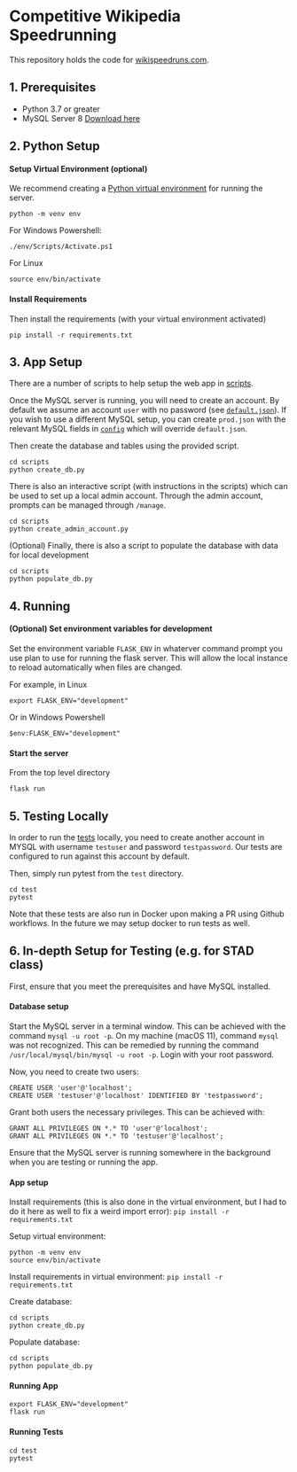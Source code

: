 # Competitive Wikipedia Speedrunning

This repository holds the code for [wikispeedruns.com](https://wikispeedruns.com).

## 1. Prerequisites

- Python 3.7 or greater
- MySQL Server 8 [Download here](https://dev.mysql.com/downloads/)

## 2. Python Setup

#### Setup Virtual Environment (optional)
We recommend creating a [Python virtual environment](https://docs.python.org/3/tutorial/venv.html)
for running the server.
```
python -m venv env
```

For Windows Powershell:
```
./env/Scripts/Activate.ps1
```

For Linux
```
source env/bin/activate
```

#### Install Requirements
Then install the requirements (with your virtual environment activated)
```
pip install -r requirements.txt
```

## 3. App Setup
There are a number of scripts to help setup the web app in [scripts](scripts).

Once the MySQL server is running, you will need to create an account. By
default we assume an account `user` with no password (see
[`default.json`](config/default.json)). If you wish to use a different MySQL
setup, you can create `prod.json` with the relevant MySQL fields in
[`config`](config) which will override `default.json`.

Then create the database and tables using the provided script.
```
cd scripts
python create_db.py
```

There is also an interactive script (with instructions in the scripts) which
can be used to set up a local admin account. Through the admin account, 
prompts can be managed through `/manage`.
```
cd scripts
python create_admin_account.py
```

(Optional) Finally, there is also a script to populate the database with data
for local development
```
cd scripts
python populate_db.py
```
## 4. Running

#### (Optional) Set environment variables for development
Set the environment variable `FLASK_ENV` in whaterver command prompt you use plan to use
for running the flask server. This will allow the local instance to reload automatically
when files are changed.

For example, in Linux
```
export FLASK_ENV="development"
```

Or in Windows Powershell
```
$env:FLASK_ENV="development"
```

#### Start the server
From the top level directory
```
flask run
```

## 5. Testing Locally

In order to run the [tests](test) locally, you need to create another account in MYSQL
with username `testuser` and password `testpassword`. Our tests are configured to run
against this account by default.

Then, simply run pytest from the `test` directory.
```
cd test
pytest
```

Note that these tests are also run in Docker upon making a PR using Github workflows.
In the future we may setup docker to run tests as well.


## 6. In-depth Setup for Testing (e.g. for STAD class)
First, ensure that you meet the prerequisites and have MySQL installed.

#### Database setup
Start the MySQL server in a terminal window. This can be achieved with the command
`mysql -u root -p`. On my machine (macOS 11), command `mysql` was not recognized. 
This can be remedied by running the command `/usr/local/mysql/bin/mysql -u root -p`.
Login with your root password.

Now, you need to create two users:
```
CREATE USER 'user'@'localhost';
CREATE USER 'testuser'@'localhost' IDENTIFIED BY 'testpassword';
```

Grant both users the necessary privileges. This can be achieved with:
```
GRANT ALL PRIVILEGES ON *.* TO 'user'@'localhost';
GRANT ALL PRIVILEGES ON *.* TO 'testuser'@'localhost';
```

Ensure that the MySQL server is running somewhere in the background when you are 
testing or running the app.

#### App setup
Install requirements (this is also done in the virtual environment, but I had to 
do it here as well to fix a weird import error):
`pip install -r requirements.txt`

Setup virtual environment:
```
python -m venv env
source env/bin/activate
```

Install requirements in virtual environment:
`pip install -r requirements.txt`

Create database:
```
cd scripts
python create_db.py
```

Populate database:
```
cd scripts
python populate_db.py
```

#### Running App
```
export FLASK_ENV="development"
flask run
```

#### Running Tests
```
cd test
pytest
```






